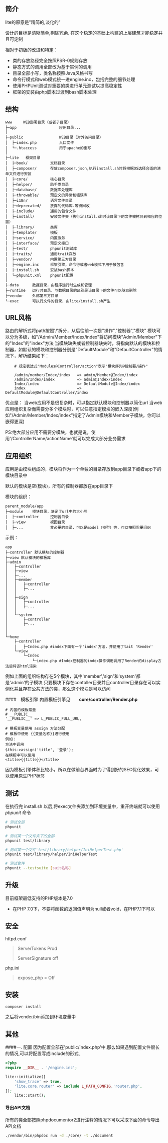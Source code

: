 ## 简介

lite的原意是"精简的,淡化的"

设计的目标是清晰简单,剔除冗余.
在这个稳定的基础上构建的上层建筑才能稳定并且可定制

相对于初版的改进和特定：
- 类的存放路径完全按照PSR-0规则存放
- 静态方式的调用全部改为基于实例的调用
- 目录全部小写，类名称按照Java风格书写
- 命令行模式和web模式统一进engine.inc，包括完整的细节处理
- 使用PHPUnit测试对重要的类进行单元测试以提高稳定性
- 框架的安装由php脚本过渡到bash脚本处理

## 结构
~~~
www     WEB部署目录（或者子目录）
├─app                   应用目录...
│
├─public                WEB目录（对外访问目录）
│  ├─index.php          入口文件
│  └─.htaccess          用于apache的重写
│
├─lite   框架目录
│  ├─book/          文档目录
│  ├─composer/      存放composer.json,执行install.sh时将根据OS选择合适的清单文件进行安装
│  ├─core/          核心目录
│  ├─helper/        助手类目录
│  ├─database/      数据库处理库
│  ├─throwable/     预定义的异常和错误库
│  ├─i18n/          语言文件目录        
│  ├─deprecated/    放弃的代码库.等待回收        
│  ├─include/       通用的包含文件
│  ├─install/       安装文件夹（执行install.sh时该目录下的文件被拷贝到相应的位置）    
│  ├─library/       类库
│  ├─template/      模板     
│  ├─service/       内置服务    
│  ├─interface/     预定义接口     
│  ├─test/          phpunit测试库 
│  ├─traits/        通用trait存放
│  ├─vendor/        内置第三方目录
│  ├─engine.inc     框架引擎，命令行或者web模式下用于被包含   
│  ├─install.sh     安装bash脚本         
│  └─phpunit.xml    phpunit配置
│
├─data      数据目录，由程序运行时生成和管理
├─runtime   运行时目录，与数据目录的区别是该目录下的文件可以随意删除
├─vendor    外部第三方目录
└─exec      可执行文件的目录，由lite/install.sh产生
~~~
## URL风格

路由的解析式将path按照'/'拆分，从后往前一次是"操作","控制器","模块"
模块可以分为多级，如"/Admin/Member/Index/index"将访问模块"Admin/Member"下的"Index"的"index"方法
当模块缺失或者控制器缺失时，将指向默认的模块和控制器，如默认的模块和控制器分别是"DefaultModule"和"DefaultController"的情况下，解析结果如下：
```
    # 规定表达式"Modules@Controller/action"表示"模块序列@控制器/操作"
    
    /admin/member/Index/index   => admin/Member@Index/index
    /admin/Index/index          => admin@Index/index
    Index/index                 => DefaultModule@Index/index
    index                       => DefaultModule@DefaultController/index
```
优点是：
当web应用不是很复杂时，可以指定默认模块和控制器以简化url
当web应用组织复杂而需要分多个模块时，可以任意指定模块的嵌入深度(例如"/Admin/Member/Index/index"指定了Admin模块和Member子模块，你可以嵌得更深)

PS:绝大部分应用不需要分模块，也就是说，使用'/ControllerName/actionName'就可以完成大部分业务需求

## 应用组织
应用是由模块组成的，模块将作为一个单独的目录存放到app目录下或者app下的模块目录中

默认的模块是空(模块)，所有的控制器都放在app目录下

模块的组织：
~~~
parent_module/app
├─module    模块目录，决定了url中的大小写
│  ├─controller     控制器目录
│  ├─view           视图目录
│  ├─...            非必要的目录，可以是model（模型）等，可以按照需要组织
~~~
示例：
~~~
app
├─controller 默认模块的控制器
├─view 默认模块的模板库
├─admin
│   ├─controller
│   ├─view
│   ├─...
│   ├─member
│   │   ├─controller
│   │   ├─...
│   │   
│   ├─sign
│   │   ├─controller
│   │   ├─...
│   │   
│   └─system
│       ├─controller
│       ├─...
│     
│ 
└─home
    ├─controller
    │   ├─Index.php #index下面有一个'index'方法，并使用了tait 'Render'
    └─view
        └─Index
            └─index.php #Index控制器的index操作调用调用了Render的display方法后将该html渲染
~~~
例如上面的组织结构存在5个模块，其中'member','sign'和'system'都是'admin'的子模块
只要模块下存在contoller目录并且controller目录存在可以实例化并且存在公共方法的类，那么这个模块是可以访问
 

####　模板引擎
内置模板引擎见　　**core/controller/Render.php** 
``` 
# 内置的模板常量
# __PUBLIC__
'__PUBLIC__' => L_PUBLIC_FULL_URL,

# 模板变量使用 assign 方法分配
# 模板中使用 {{变量名称}}进行使用
例如：
方法中调用
$this->assign('title', '登录');
在模板中可以使用
<title>{{title}}</title>

```
因为模板引擎体积比较小，所以在做前台界面时为了得到好的SEO优化效果，可以使用原生PHP标签



## 测试
在执行完 install.sh 以后,将exec文件夹添加到环境变量中，重开终端就可以使用 _phpunit_ 命令

``` bash
# 测试全部
phpunit

# 测试某一个文件夹下的全部
phpunit test/library

# 测试某一个文件'test/library/helper/IniHelperTest.php'
phpunit test/library/helper/IniHelperTest

# 测试套件
phpunit --testsuite [suit名称]
```

## 升级
目前框架最低支持的PHP版本是7.0
- 在PHP 7.0下，不要将函数的返回值声明为null或者void，在PHP7.1下可以

## 安全
httpd.conf
> ServerTokens Prod
>
> ServerSignature off

php.ini
> expose_php = Off

## 安装
```bash
composer install
```
之后将vender/bin添加到环境变量中

## 其他
####一. 配置
因为配置全部在'public/index.php'中,那么如果遇到配置文件很长的情况,可以将配置写成include的形式,
```php
<?php
require __DIR__ . '/engine.inc';

lite::initialize([
    'show_trace' => true,
    'lite.core.router' => include L_PATH_CONFIG.'router.php',
]);
    lite::start();
```
#### 导出API文档
所有的类全部按照phpdocumentor2进行注释的情况下可以采取下面的命令导出API文档
```bash
./vendor/bin/phpdoc run -d ./core/ -t ./document
```

